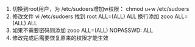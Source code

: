 1. 切换到root用户，为 /etc/sudoers增加w权限： chmod u+w /etc/sudoers
2. 修改文件 vi /etc/sudoers 找到 root  ALL=(ALL)   ALL 换行添加 zooo  ALL=(ALL)   ALL
3. 如果不需要密码则添加 zooo  ALL=(ALL)   NOPASSWD: ALL
4. 修改完成后需要恢复原来的权限才能生效
